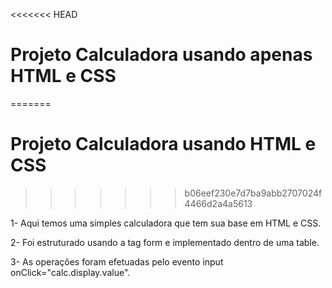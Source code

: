 <<<<<<< HEAD
# Projeto Calculadora usando apenas HTML e CSS
=======
# Projeto Calculadora usando HTML e CSS
>>>>>>> b06eef230e7d7ba9abb2707024f4466d2a4a5613

1- Aqui temos uma simples calculadora que tem sua base em HTML e CSS.

2- Foi estruturado usando a tag form e implementado dentro de uma table.

3- As operações foram efetuadas pelo evento input onClick="calc.display.value".
